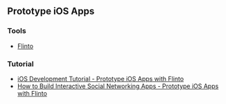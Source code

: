 
## Prototype iOS Apps

### Tools

* [Flinto](https://www.flinto.com/)

### Tutorial

* [iOS Development Tutorial - Prototype iOS Apps with Flinto](https://www.youtube.com/watch?v=NbdduKMdqeM)
* [How to Build Interactive Social Networking Apps - Prototype iOS Apps with Flinto](https://www.youtube.com/watch?v=zvbHXy06wjU)
